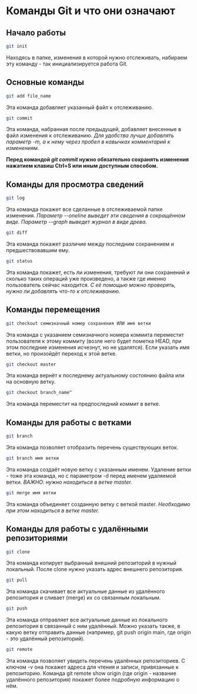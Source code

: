 # Команды Git и что они означают

## Начало работы

```sh
git init
```
Находясь в папке, изменения в которой нужно отслеживать, набираем эту команду - так инициализируется работа Git.

## Основные команды

```sh
git add file_name
```
Эта команда добавляет указанный файл к отслеживанию.

```sh
git commit
```
Эта команда, набранная после предыдущей, добавляет внесенные в файл изменения к отслеживанию. *Для удобства лучше добавлять параметр -m, а к нему через пробел в кавычках комментарий к изменениям.*

**Перед командой *git commit* нужно обязательно сохранять изменения нажатием клавиш Ctrl+S или иным доступным способом.**

## Команды для просмотра сведений
```sh 
git log
```
Эта команда покажет все сделанные в отслеживаемой папке изменения. *Параметр --oneline выведет эти сведения в сокращённом виде. Параметр --graph выведет журнал в виде древа.*

```sh
git diff
```
Эта команда покажет различие между последним сохранением и предшествовавшим ему.

```sh
git status
```
Эта команда покажет, есть ли изменения, требуют ли они сохранений и сколько таких операций уже произведено, а также где именно пользователь сейчас находится. *С её помощью можно проверять, нужно ли добавлять что-то к отслеживанию.*

## Команды перемещения

```sh
git checkout семизначный номер сохранения ИЛИ имя ветки
```
Эта команда с указанием семизначного номера коммита переместит пользователя к этому коммиту (возле него будет пометка HEAD, при этом последние изменения исчезнут, но не удалятся). Если указать имя ветки, но произойдёт переход к этой ветке.

```sh
git checkout master
```
Эта команда вернёт к последнему актуальному состоянию файла или на основную ветку.

```sh
git checkout branch_name^
```
Эта команда переместит на предпоследний коммит в ветке.

## Команды для работы с ветками

```sh
git branch
```
Эта команда позволяет отобразить перечень существующих веток. 

```sh 
git branch имя ветки
```
Эта команда создаёт новую ветку с указанным именем. Удаление ветки - тоже эта команда, но с параметром -d перед именем удаляемой ветки. *ВАЖНО: нужно находиться в ветке master.*

```sh
git merge имя ветки
```
Эта команда объединяет созданную ветку с веткой master. *Необходимо при этом находиться в ветке master.*

## Команды для работы с удалёнными репозиториями

```sh
git clone
```
Эта команда копирует выбранный внешний репозиторий в нужный локальный. После clone нужно указать адрес внешнего репозитория.

```sh
git pull
```
Эта команда скачивает все актуальные данные из удалённого репозитория и сливает (merge) их со связанным локальным.

```sh
git push
```
Эта команда отправляет все актуальные данные из локального репозитория в связанный с ним удалённый. Можно указать также, в какую ветку отправить данные (например, git push origin main, где origin - это удалённый репозиторий).

```sh
git remote
```
Эта команда позволяет увидеть перечень удалённых репозиториев. С ключом -v она покажет адреса для чтения и записи, привязанные к репозиторию. Команда git remote show origin (где origin - название удалённого репозитория) покажет более подробную информацию о нём.